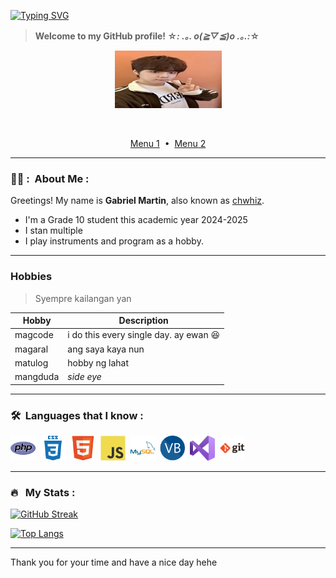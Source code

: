 
[![Typing SVG](https://readme-typing-svg.herokuapp.com?font=Fira+Code&pause=1000&color=19D34C&width=435&lines=%F0%9F%91%8B+%7C+Hello!;%F0%9F%99%8B%E2%80%8D%E2%99%82%EF%B8%8F+%7C+%EC%95%88%EB%85%95%ED%95%98%EC%84%B8%EC%9A%94!;%F0%9F%99%8B%E2%80%8D%E2%99%82%EF%B8%8F%F0%9F%91%8B)](https://git.io/typing-svg)

> **Welcome to my GitHub profile! ☆*: .｡. o(≧▽≦)o .｡.:*☆**

<p align="center">
</p><p align="center"><img src="https://github.com/chwhiz/chwhiz/blob/main/files/README/chanwon_stretched.jpg?raw=true"></p>
<p align="center"><img src="https://komarev.com/ghpvc/?username=jeonnotcool&style=flat-square&color=blue" alt=""></p>

<p align="center">
  <a href="#about">Menu 1</a> &nbsp;&bull;&nbsp;
  <a href="#about">Menu 2</a>
</p>

---

### 👨‍💻 : &nbsp;About Me :

Greetings! My name is **Gabriel Martin**, also known as [chwhiz](https://github.com/chwhiz/). 

- I'm a Grade 10 student this academic year 2024-2025
- I stan multiple
- I play instruments and program as a hobby.

---
### Hobbies
> Syempre kailangan yan

| Hobby | Description |
|---|---|
| magcode | i do this every single day. ay ewan 😆 |
| magaral | ang saya kaya nun |
| matulog | hobby ng lahat |
| mangduda | *side eye* |


---


### 🛠 &nbsp;Languages that I know :

<p>
<img src="https://github.com/devicons/devicon/blob/master/icons/php/php-original.svg" title="PHP"  alt="PHP" width="40" height="40"/>&nbsp;
<img src="https://github.com/devicons/devicon/blob/master/icons/css3/css3-plain-wordmark.svg"  title="CSS3" alt="CSS" width="40" height="40"/>&nbsp;
<img src="https://github.com/devicons/devicon/blob/master/icons/html5/html5-original.svg" title="HTML5" alt="HTML" width="40" height="40"/>&nbsp;
<img src="https://github.com/devicons/devicon/blob/master/icons/javascript/javascript-original.svg" title="JavaScript" alt="JavaScript" width="40" height="40"/>&nbsp;
<img src="https://github.com/devicons/devicon/blob/master/icons/mysql/mysql-original-wordmark.svg" title="MySQL"  alt="MySQL" width="40" height="40"/>&nbsp;
<img src="https://github.com/devicons/devicon/blob/master/icons/visualbasic/visualbasic-original.svg" title="Visual Basic" alt="Visual Basic" width="40" height="40"/>&nbsp;
  <img src="https://github.com/devicons/devicon/blob/master/icons/visualstudio/visualstudio-original.svg" title="Visual Studio" alt="Visual Studio" width="40" height="40"/>&nbsp;
<img src="https://github.com/devicons/devicon/blob/master/icons/git/git-original-wordmark.svg" title="Git" alt="Git" width="40" height="40"/>&nbsp;
</p>

---

### 🔥 &nbsp; My Stats :
[![GitHub Streak](http://github-readme-streak-stats.herokuapp.com?user=jeonnotcool&theme=dark&background=000000)](https://git.io/streak-stats)

[![Top Langs](https://github-readme-stats.vercel.app/api/top-langs/?username=jeonnotcool&layout=compact&theme=vision-friendly-dark)](https://github.com/anuraghazra/github-readme-stats)

---

Thank you for your time and have a nice day hehe


